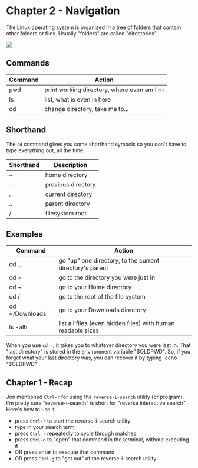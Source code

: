 # Chapter 2 - Navigation

The Linux operating system is organized in a tree of folders that contain other
folders or files. Usually "folders" are called "directories".

![](https://y.yarn.co/773a8c98-5f66-4ac7-92d8-805fa7049561_text.gif)


## Commands

| Command | Action                                      |
|---------|---------------------------------------------|
| pwd     | print working directory, where even am I rn |
| ls      | list, what is even in here                  |
| cd      | change directory, take me to...             |


## Shorthand

The `cd` command gives you some shorthand symbols so you don't have to type
everything out, all the time.

| Shorthand | Description        |
|-----------|--------------------|
| ~         | home directory     |
| -         | previous directory |
| .         | current directory  |
| ..        | parent directory   |
| /         | filesystem root    |


## Examples

| Command        | Action                                                       |
|----------------|--------------------------------------------------------------|
| cd ..          | go "up" one directory, to the current directory's parent     |
| cd -           | go to the directory you were just in                         |
| cd ~           | go to your Home directory                                    |
| cd /           | go to the root of the file system                            |
| cd ~/Downloads | go to your Downloads directory                               |
| ls -alh        | list all files (even hidden files) with human readable sizes |

When you use `cd -`, it takes you to whatever directory you were last in. That
"last directory" is stored in the environment variable "$OLDPWD". So, if you
forget what your last directory was, you can recover it by typing `echo "$OLDPWD"`.


## Chapter 1 - Recap

Jon mentioned `Ctrl-r` for using the `reverse-i-search` utility (or program).
I'm pretty sure "reverse-i-search" is short for "reverse interactive search".
Here's how to use it

  - press `Ctrl-r` to start the reverse-i-search utility
  - type in your search term
  - press `Ctrl-r` repeatedly to cycle through matches
  - press `Ctrl-o` to "open" that command in the terminal, without executing it
  - OR press enter to execute that command
  - OR press `Ctrl-g` to "get out" of the reverse-i-search utility
